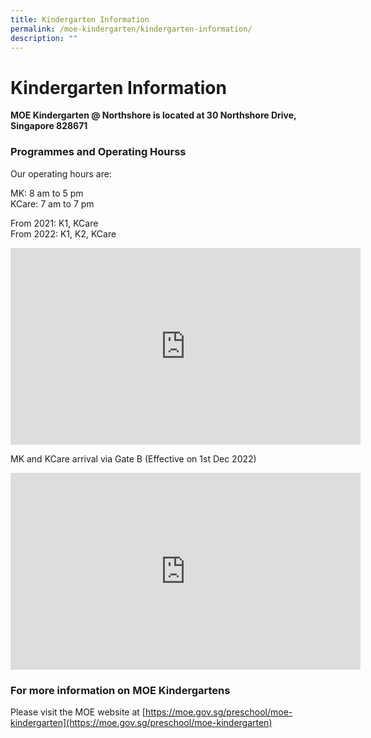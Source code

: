 ```yaml
---
title: Kindergarten Information
permalink: /moe-kindergarten/kindergarten-information/
description: ""
---
```

# **Kindergarten Information**

**MOE Kindergarten @ Northshore is located at 30 Northshore Drive, Singapore 828671**

  

### Programmes and Operating Hourss

Our operating hours are:

MK: 8 am to 5 pm   
KCare: 7 am to 7 pm


From 2021: K1, KCare   
From 2022: K1, K2, KCare

  
<iframe width="560" height="315" src="https://www.youtube.com/embed/lOj2Q7vlgCc?wmode=transparent&amp;playlist=lOj2Q7vlgCc&amp;loop=1" title="YouTube video player" frameborder="0" allow="accelerometer; autoplay; clipboard-write; encrypted-media; gyroscope; picture-in-picture" allowfullscreen=""></iframe>

MK and KCare arrival via Gate B (Effective on 1st Dec 2022)

<iframe width="560" height="315" src="https://www.youtube.com/embed/lOj2Q7vlgCc?wmode=transparent&amp;playlist=lOj2Q7vlgCc&amp;loop=1" title="YouTube video player" frameborder="0" allow="accelerometer; autoplay; clipboard-write; encrypted-media; gyroscope; picture-in-picture" allowfullscreen=""></iframe>



### For more information on MOE Kindergartens

Please visit the MOE website at&nbsp;[https://moe.gov.sg/preschool/moe-kindergarten](https://moe.gov.sg/preschool/moe-kindergarten)